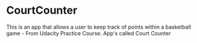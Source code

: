 # CourtCounter
This is an app that allows a user to keep track of points within a basketball game - From Udacity Practice Course. App's called Court Counter
